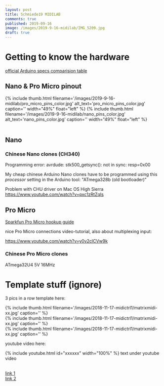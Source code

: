 ```yaml
---
layout: post
title: Schmiede19 MIDILAB
comments: true
published: 2019-09-16
image: /images/2019-9-16-midilab/IMG_5209.jpg
draft: true
---
```


<a name="hardware"></a>
# Getting to know the hardware

[official Arduino specs comparision table](https://www.arduino.cc/en/products.compare)

## Nano & Pro Micro pinout

<div class="clearfix">
  {% include thumb.html filename='/images/2019-9-16-midilab/pro_micro_pins_color.jpg' alt_text='pro_micro_pins_color.jpg' caption='' width="49%" float="left" %}
  {% include thumb.html filename='/images/2019-9-16-midilab/nano_pins_color.jpg' alt_text='nano_pins_color.jpg' caption='' width="49%" float="left" %}
</div>
<br>

## Nano

### Chinese Nano clones (CH340)

Programming error:
avrdude: stk500_getsync(): not in sync: resp=0x00

My cheap chinese Arduino Nano clones have to be programmed using this _processor_ setting in the Arduino tool: "ATmega328b (old bootloader)"

Problem with CHU driver on Mac OS High Sierra
https://www.youtube.com/watch?v=pxc1zRtZqIs


## Pro Micro

[Sparkfun Pro Micro hookup guide](https://learn.sparkfun.com/tutorials/pro-micro--fio-v3-hookup-guide/hardware-overview-pro-micro)

nice Pro Micro connections video-tutorial, also about multiplexing input:

https://www.youtube.com/watch?v=y0v2clCVw9k

### Chinese Pro Micro clones

ATmega32U4 5V 16MHz


# Template stuff (ignore)

3 pics in a row template here:

<div class="pic_row_3">
  <div class="pic_left">
    {% include thumb.html filename='/images/2018-11-17-midictrl1/matrixmidi-xx.jpg' caption='' %}
  </div>
  <div class="pic_middle">
    {% include thumb.html filename='/images/2018-11-17-midictrl1/matrixmidi-xx.jpg' caption='' %}
  </div>
  <div class="pic_right">
    {% include thumb.html filename='/images/2018-11-17-midictrl1/matrixmidi-xx.jpg' caption='' %}
  </div>
</div>




youtube video here:

{% include youtube.html id="xxxxxx" width="100%" %}
text under youtube video
<br><br>




[link 1](https://www.musikding.de/20-Pin-inline-socket)<br>
[link 2](https://www.musikding.de/10-Pin-strip)<br>